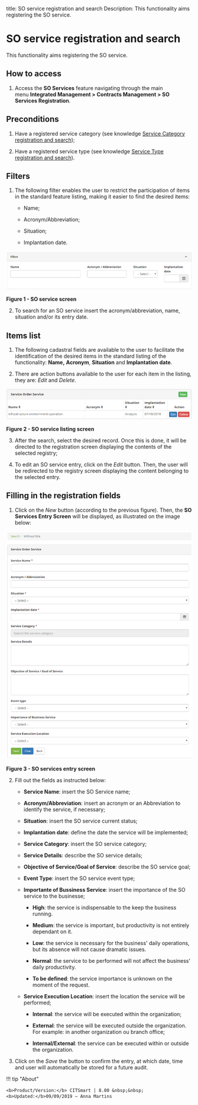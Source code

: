 title: SO service registration and search
Description: This functionality aims registering the SO service.

# SO service registration and search

This functionality aims registering the SO service.

How to access
-------------

1.  Access the **SO Services** feature navigating through the main
    menu **Integrated Management > Contracts Management > SO Services
    Registration**.

Preconditions
-------------

1.  Have a registered service category (see knowledge [Service Category
    registration and search][1]);

2.  Have a registered service type (see knowledge [Service Type registration and
    search][2]).

Filters
-------

1.  The following filter enables the user to restrict the participation of items
    in the standard feature listing, making it easier to find the desired items:

    -  Name;

    -  Acronym/Abbreviation;

    -  Situation;

    -  Implantation date.

![Criar](images/service-1.png)

**Figure 1 - SO service screen**

2.  To search for an SO service insert the acronym/abbreviation, name, situation
    and/or its entry date.

Items list
----------

1.  The following cadastral fields are available to the user to facilitate the
    identification of the desired items in the standard listing of the
    functionality: **Name,** **Acronym**, **Situation** and **Implantation
    date**.

2.  There are action buttons available to the user for each item in the listing,
    they are: *Edit* and *Delete*.

![Criar](images/service-2.png)

**Figure 2 - SO service listing screen**

3.  After the search, select the desired record. Once this is done, it will be
    directed to the registration screen displaying the contents of the selected
    registry;

4.  To edit an SO service entry, click on the *Edit* button. Then, the user will
    be redirected to the registry screen displaying the content belonging to the
    selected entry.

Filling in the registration fields
----------------------------------

1.  Click on the *New* button (according to the previous figure). Then, the **SO
    Services Entry Screen** will be displayed, as illustrated on the image
    below:

![Criar](images/service-3.png)

**Figure 3 - SO services entry screen**

2.  Fill out the fields as instructed below:

    -  **Service Name**: insert the SO Service name;

    -  **Acronym/Abbreviation**: insert an acronym or an Abbreviation to identify
    the service, if necessary;

    -  **Situation**: insert the SO service current status;

    -  **Implantation date**: define the date the service will be implemented;

    -  **Service Category**: insert the SO service category;

    -  **Service Details**: describe the SO service details;

    -  **Objective of Service/Goal of Service**: describe the SO service goal;

    -  **Event Type**: insert the SO service event type;

    -  **Importante of Bussiness Service**: insert the importance of the SO
    service to the businesse;

       -  **High**: the service is indispensable to the keep the business running.

       -  **Medium**: the service is important, but productivity is not entirely
        dependant on it.

       -  **Low**: the service is necessary for the business' daily operations,
        but its absence will not cause dramatic issues.

       -  **Normal**: the service to be performed will not affect the business'
        daily productivity.

       -  **To be defined**: the service importance is unknown on the moment of
        the request.

    -  **Service Execution Location**: insert the location the service will be
        performed;

       -  **Internal**: the service will be executed within the organization;

       -  **External**: the service will be executed outside the organization. For
           example: in another organization ou branch office;

       -  **Internal/External**: the service can be executed within or outside the
          organization.

3.  Click on the *Save* the button to confirm the entry, at which date, time and
    user will automatically be stored for a future audit.

[1]:/en-us/citsmart-platform-7/processes/portfolio-and-catalog/service-category.html
[2]:/en-us/citsmart-platform-7/processes/portfolio-and-catalog/type-service.html


!!! tip "About"

    <b>Product/Version:</b> CITSmart | 8.00 &nbsp;&nbsp;
    <b>Updated:</b>09/09/2019 – Anna Martins
